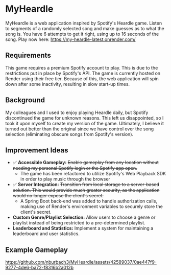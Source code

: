# MyHeardle

MyHeardle is a web application inspired by Spotify's Heardle game. Listen to segments of a randomly selected song and make guesses as to what the song is. You have 6 attempts to get it right, using up to 16 seconds of the song.
Play now here: https://my-heardle-latest.onrender.com/

## Requirements

This game requires a premium Spotify account to play. This is due to the restrictions put in place by Spotify's API.
The game is currently hosted on Render using their free tier. Because of this, the web application will spin down after some inactivity, resulting in slow start-up times.

## Background

My colleagues and I used to enjoy playing Heardle daily, but Spotify discontinued the game for unknown reasons. This left us disappointed, so I took it upon myself to create my version of the game. Ultimately, I believe it turned out better than the original since we have control over the song selection (eliminating obscure songs from Spotify's version).

## Improvement Ideas

* ✅ **Accessible Gameplay:** ~~Enable gameplay from any location without needing my personal Spotify login or the Spotify app open.~~
  * The game has been refactored to utilize Spotify's Web Playback SDK in order to play music through the browser
* ✅ **Server Integration:** ~~Transition from local storage to a server-based solution. This would provide much greater security, as the application would no longer expose the client's secret.~~
  * A Spring Boot back-end was added to handle authorization calls, making use of Render's environment variables to securely store the client's secret.
* **Custom Genre/Playlist Selection:** Allow users to choose a genre or playlist instead of being restricted to a pre-determined playlist.
* **Leaderboard and Statistics:** Implement a system for maintaining a leaderboard and user statistics.


## Example Gameplay

https://github.com/nburbach3/MyHeardle/assets/42589037/0ae447f9-9277-4de6-ba72-f8316b2a012b

